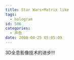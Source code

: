 ```yaml
---
title: Star Wars+Matrix like
tags:
  - hologram
id: 506
categories:
  - 声色
date: 2008-04-25 05:05:09
---
```


3D全息影像技术的进步!!!
<object classid="clsid:d27cdb6e-ae6d-11cf-96b8-444553540000" codebase="http://download.macromedia.com/pub/shockwave/cabs/flash/swflash.cab#version=6,0,40,0" width="425" height="350"><param name="src" value="http://www.youtube.com/v/z5YJARk9oDE" /><param name="width" value="425" /><param name="height" value="350" /><embed type="application/x-shockwave-flash" src="http://www.youtube.com/v/z5YJARk9oDE" width="425" height="350"></embed></object>